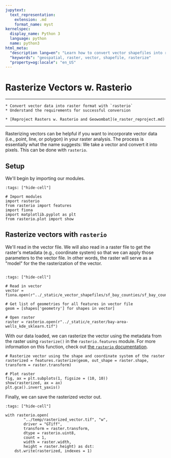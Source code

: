 ```yaml
---
jupytext:
  text_representation:
    extension: .md
    format_name: myst
kernelspec:
  display_name: Python 3
  language: python
  name: python3
html_meta:
  "description lang=en": "Learn how to convert vector shapefiles into raster files using rasterio."
  "keywords": "geospatial, raster, vector, shapefile, rasterize"
  "property=og:locale": "en_US"
---
```


# Rasterize Vectors w. Rasterio

----------------

```{admonition} Learning Objectives
* Convert vector data into raster format with `rasterio`
* Understand the requirements for successful conversion
```
```{admonition} Review
* [Reproject Rasters w. Rasterio and Geowombat](e_raster_reproject.md)
```

----------------

Rasterizing vectors can be helpful if you want to incorporate vector data (i.e., point, line, or polygon) in your raster analysis. The process is essentially what the name suggests: We take a vector and convert it into pixels. This can be done with `rasterio`.

## Setup

We'll begin by importing our modules.

```{code-cell} ipython3
:tags: ["hide-cell"]

# Import modules
import rasterio
from rasterio import features
import fiona
import matplotlib.pyplot as plt
from rasterio.plot import show
```

## Rasterize vectors with `rasterio`

We'll read in the vector file. We will also read in a raster file to get the raster's metadata (e.g., coordinate system) so that we can apply those parameters to the vector file. In other words, the raster will serve as a "model" for the the rasterization of the vector.

```{important} The vector and raster should be in the same coordinate system. If not, you'll need to re-project one of them so they are the same.
```

```{code-cell} ipython3
:tags: ["hide-cell"]

# Read in vector
vector = fiona.open(r"../_static/e_vector_shapefiles/sf_bay_counties/sf_bay_counties.shp")

# Get list of geometries for all features in vector file
geom = [shapes['geometry'] for shapes in vector]

# Open raster
raster = rasterio.open(r"../_static/e_raster/bay-area-wells_kde_sklearn.tif")
```

With our data loaded, we can rasterize the vector using the metadata from the raster using `rasterize()` in the `rasterio.features` module. For more information on this function, check out [the `rasterio` documentation](https://rasterio.readthedocs.io/en/latest/api/rasterio.features.html).

```{code-cell} ipython3
# Rasterize vector using the shape and coordinate system of the raster
rasterized = features.rasterize(geom, out_shape = raster.shape, transform = raster.transform)

# Plot raster
fig, ax = plt.subplots(1, figsize = (10, 10))
show(rasterized, ax = ax)
plt.gca().invert_yaxis()
```

Finally, we can save the rasterized vector out.

```{code-cell} ipython3
:tags: ["hide-cell"]

with rasterio.open(
        "../temp/rasterized_vector.tif", "w",
        driver = "GTiff",
        transform = raster.transform,
        dtype = rasterio.uint8,
        count = 1,
        width = raster.width,
        height = raster.height) as dst:
    dst.write(rasterized, indexes = 1)
```
